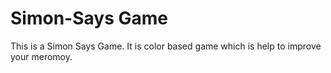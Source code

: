 # Simon-Says Game
This is a Simon Says Game. It is color based game which is help to improve your meromoy.
